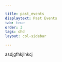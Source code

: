 ```yaml
---

title: past_events
displaytext: Past Events
tab: true
order: 3
tags: chd
layout: col-sidebar

---
```


asdjgfhkjlhkcj
